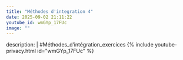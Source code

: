 ```yaml
---
title: "Méthodes d'integration 4"
date: 2025-09-02 21:11:22 
youtube_id: wmGYp_17FUc
image: ""
---
```

description: |
  #Méthodes_d’intégration_exercices
{% include youtube-privacy.html id="wmGYp_17FUc" %}
